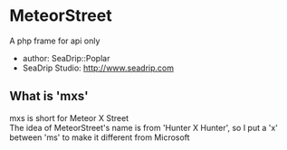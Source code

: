 # MeteorStreet
A php frame for api only  
* author: SeaDrip::Poplar  
* SeaDrip Studio: http://www.seadrip.com  

## What is 'mxs'
mxs is short for Meteor X Street  
The idea of MeteorStreet's name is from 'Hunter X Hunter', so I put a 'x' between 'ms' to make it different from Microsoft
